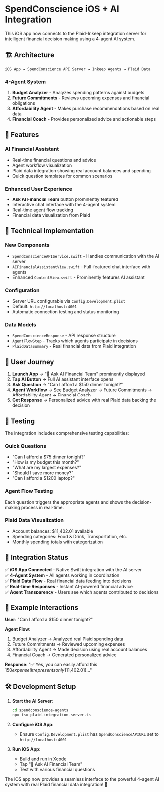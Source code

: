 # SpendConscience iOS + AI Integration

This iOS app now connects to the Plaid-Inkeep integration server for intelligent financial decision making using a 4-agent AI system.

## 🏗️ Architecture

```
iOS App → SpendConscience API Server → Inkeep Agents → Plaid Data
```

### 4-Agent System
1. **Budget Analyzer** - Analyzes spending patterns against budgets
2. **Future Commitments** - Reviews upcoming expenses and financial obligations  
3. **Affordability Agent** - Makes purchase recommendations based on real data
4. **Financial Coach** - Provides personalized advice and actionable steps

## 🚀 Features

### AI Financial Assistant
- Real-time financial questions and advice
- Agent workflow visualization
- Plaid data integration showing real account balances and spending
- Quick question templates for common scenarios

### Enhanced User Experience
- **Ask AI Financial Team** button prominently featured
- Interactive chat interface with the 4-agent system
- Real-time agent flow tracking
- Financial data visualization from Plaid

## 🔧 Technical Implementation

### New Components
- `SpendConscienceAPIService.swift` - Handles communication with the AI server
- `AIFinancialAssistantView.swift` - Full-featured chat interface with agents
- Enhanced `ContentView.swift` - Prominently features AI assistant

### Configuration
- Server URL configurable via `Config.Development.plist`
- Default: `http://localhost:4001`
- Automatic connection testing and status monitoring

### Data Models
- `SpendConscienceResponse` - API response structure
- `AgentFlowStep` - Tracks which agents participate in decisions
- `PlaidDataSummary` - Real financial data from Plaid integration

## 📱 User Journey

1. **Launch App** → "🤖 Ask AI Financial Team" prominently displayed
2. **Tap AI Button** → Full AI assistant interface opens
3. **Ask Question** → "Can I afford a $150 dinner tonight?"
4. **Agent Workflow** → See Budget Analyzer → Future Commitments → Affordability Agent → Financial Coach
5. **Get Response** → Personalized advice with real Plaid data backing the decision

## 🧪 Testing

The integration includes comprehensive testing capabilities:

### Quick Questions
- "Can I afford a $75 dinner tonight?"
- "How is my budget this month?"  
- "What are my largest expenses?"
- "Should I save more money?"
- "Can I afford a $1200 laptop?"

### Agent Flow Testing
Each question triggers the appropriate agents and shows the decision-making process in real-time.

### Plaid Data Visualization
- Account balances: $11,402.01 available
- Spending categories: Food & Drink, Transportation, etc.
- Monthly spending totals with categorization

## 🔗 Integration Status

✅ **iOS App Connected** - Native Swift integration with the AI server  
✅ **4-Agent System** - All agents working in coordination  
✅ **Plaid Data Flow** - Real financial data feeding into decisions  
✅ **Real-time Responses** - Instant AI-powered financial advice  
✅ **Agent Transparency** - Users see which agents contributed to decisions  

## 🎯 Example Interactions

**User**: "Can I afford a $150 dinner tonight?"

**Agent Flow**:
1. Budget Analyzer → Analyzed real Plaid spending data
2. Future Commitments → Reviewed upcoming expenses  
3. Affordability Agent → Made decision using real account balances
4. Financial Coach → Generated personalized advice

**Response**: "✅ Yes, you can easily afford this $150 expense! It represents only 1% of your available funds ($11,402.01)..."

## 🛠️ Development Setup

1. **Start the AI Server**:
   ```bash
   cd spendconscience-agents
   npx tsx plaid-integration-server.ts
   ```

2. **Configure iOS App**:
   - Ensure `Config.Development.plist` has `SpendConscienceAPIURL` set to `http://localhost:4001`

3. **Run iOS App**:
   - Build and run in Xcode
   - Tap "🤖 Ask AI Financial Team"
   - Test with various financial questions

The iOS app now provides a seamless interface to the powerful 4-agent AI system with real Plaid financial data integration! 🎉